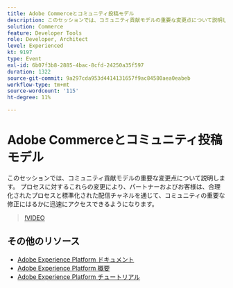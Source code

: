 ```yaml
---
title: Adobe Commerceとコミュニティ投稿モデル
description: このセッションでは、コミュニティ貢献モデルの重要な変更点について説明します。 プロセスに対するこれらの変更により、パートナーおよびお客様は、合理化されたプロセスと標準化された配信チャネルを通じて、コミュニティの重要な修正にはるかに迅速にアクセスできるようになります。
solution: Commerce
feature: Developer Tools
role: Developer, Architect
level: Experienced
kt: 9197
type: Event
exl-id: 6b07f3b8-2885-4bac-8cfd-24250a35f597
duration: 1322
source-git-commit: 9a297cda953d4414131657f9ac84580aea0eabeb
workflow-type: tm+mt
source-wordcount: '115'
ht-degree: 11%

---
```


# Adobe Commerceとコミュニティ投稿モデル

このセッションでは、コミュニティ貢献モデルの重要な変更点について説明します。 プロセスに対するこれらの変更により、パートナーおよびお客様は、合理化されたプロセスと標準化された配信チャネルを通じて、コミュニティの重要な修正にはるかに迅速にアクセスできるようになります。

>[!VIDEO](https://video.tv.adobe.com/v/337766/?quality=12&learn=on&hidetitle=true)

## その他のリソース

- [Adobe Experience Platform ドキュメント ](https://experienceleague.adobe.com/docs/experience-platform.html?lang=ja)
- [Adobe Experience Platform 概要](https://experienceleague.adobe.com/docs/experience-platform/landing/home.html?lang=ja)
- [Adobe Experience Platform チュートリアル](https://experienceleague.adobe.com/docs/platform-learn/tutorials/overview.html?lang=ja)
